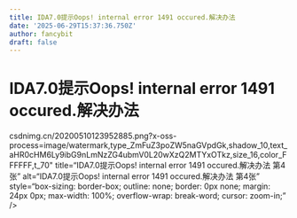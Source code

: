 ```yaml
---
title: IDA7.0提示Oops! internal error 1491 occured.解决办法
date: '2025-06-29T15:37:36.750Z'
author: fancybit
draft: false
---
```

<div class="header"><h1 class="single-title animate__animated animate__pulse animate__faster">IDA7.0提示Oops! internal error 1491 occured.解决办法</h1></div>

<div class="content" id="content"><!-- raw HTML omitted --><precode language="" precodenum="0"></precode><!-- raw HTML omitted --><!-- raw HTML omitted --><precode language="" precodenum="1"></precode><p>csdnimg.cn/20200510123952885.png?x-oss-process=image/watermark,type_ZmFuZ3poZW5naGVpdGk,shadow_10,text_aHR0cHM6Ly9ibG9nLmNzZG4ubmV0L20wXzQ2MTYxOTkz,size_16,color_FFFFFF,t_70" title=“IDA7.0提示Oops! internal error 1491 occured.解决办法 第4张” alt=“IDA7.0提示Oops! internal error 1491 occured.解决办法 第4张” style=“box-sizing: border-box; outline: none; border: 0px none; margin: 24px 0px; max-width: 100%; overflow-wrap: break-word; cursor: zoom-in;” /&gt; <!-- raw HTML omitted --></p><precode language="" precodenum="2"></precode><!-- raw HTML omitted --><!-- raw HTML omitted --></div>

